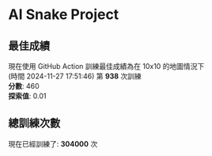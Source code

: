 
# AI Snake Project

## **最佳成績**
現在使用 GitHub Action 訓練最佳成績為在 10x10 的地圖情況下  
(時間 2024-11-27 17:51:46) 第 **938** 次訓練  
**分數**: 460  
**探索值**: 0.01

## 總訓練次數
現在已經訓練了: **304000** 次
